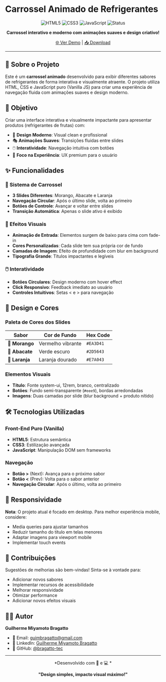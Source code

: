 # Carrossel Animado de Refrigerantes

<div align="center">

![HTML5](https://img.shields.io/badge/HTML5-E34F26?style=for-the-badge&logo=html5&logoColor=white)
![CSS3](https://img.shields.io/badge/CSS3-1572B6?style=for-the-badge&logo=css3&logoColor=white)
![JavaScript](https://img.shields.io/badge/JavaScript-F7DF1E?style=for-the-badge&logo=javascript&logoColor=black)
![Status](https://img.shields.io/badge/Status-Concluído-success?style=for-the-badge)

**Carrossel interativo e moderno com animações suaves e design criativo!**

[🌐 Ver Demo](#) | [📥 Download](#)

</div>

---

## 📌 Sobre o Projeto

Este é um **carrossel animado** desenvolvido para exibir diferentes sabores de refrigerantes de forma interativa e visualmente atraente. O projeto utiliza HTML, CSS e JavaScript puro (Vanilla JS) para criar uma experiência de navegação fluida com animações suaves e design moderno.

## 🎯 Objetivo

Criar uma interface interativa e visualmente impactante para apresentar produtos (refrigerantes de frutas) com:

- 🎨 **Design Moderno**: Visual clean e profissional
- 🎭 **Animações Suaves**: Transições fluidas entre slides
- 🖱️ **Interatividade**: Navegação intuitiva com botões
- 📱 **Foco na Experiência**: UX premium para o usuário

## ✨ Funcionalidades

### 🎠 Sistema de Carrossel
- **3 Slides Diferentes**: Morango, Abacate e Laranja
- **Navegação Circular**: Após o último slide, volta ao primeiro
- **Botões de Controle**: Avançar e voltar entre slides
- **Transição Automática**: Apenas o slide ativo é exibido

### 🎨 Efeitos Visuais
- **Animação de Entrada**: Elementos surgem de baixo para cima com fade-in
- **Cores Personalizadas**: Cada slide tem sua própria cor de fundo
- **Camadas de Imagem**: Efeito de profundidade com blur em background
- **Tipografia Grande**: Títulos impactantes e legíveis

### 🖱️ Interatividade
- **Botões Circulares**: Design moderno com hover effect
- **Click Responsivo**: Feedback imediato ao usuário
- **Controles Intuitivos**: Setas < e > para navegação

## 🎨 Design e Cores

### Paleta de Cores dos Slides

| Sabor | Cor de Fundo | Hex Code |
|-------|--------------|----------|
| 🍓 **Morango** | Vermelho vibrante | `#EA3D41` |
| 🥑 **Abacate** | Verde escuro | `#2D5643` |
| 🍊 **Laranja** | Laranja dourado | `#E7A043` |

### Elementos Visuais
- **Título**: Fonte system-ui, 12rem, branco, centralizado
- **Botões**: Fundo semi-transparente (`#eee9`), bordas arredondadas
- **Imagens**: Duas camadas por slide (blur background + produto nítido)

## 🛠️ Tecnologias Utilizadas

### Front-End Puro (Vanilla)
- **HTML5**: Estrutura semântica
- **CSS3**: Estilização avançada
- **JavaScript**: Manipulação DOM sem frameworks

### Navegação

- **Botão >** (Next): Avança para o próximo sabor
- **Botão <** (Prev): Volta para o sabor anterior
- **Navegação Circular**: Após o último, volta ao primeiro

## 📱 Responsividade

**Nota**: O projeto atual é focado em desktop. Para melhor experiência mobile, considere:

- Media queries para ajustar tamanhos
- Reduzir tamanho do título em telas menores
- Adaptar imagens para viewport mobile
- Implementar touch events


## 🤝 Contribuições

Sugestões de melhorias são bem-vindas! Sinta-se à vontade para:

- Adicionar novos sabores
- Implementar recursos de acessibilidade
- Melhorar responsividade
- Otimizar performance
- Adicionar novos efeitos visuais

## 👨‍💻 Autor

**Guilherme Miyamoto Bragatto**

- 📧 Email: guimbragatto@gmail.com
- 💼 LinkedIn: [Guilherme Miyamoto Bragatto](https://www.linkedin.com/in/guilherme-miyamoto-bragatto-2102b4355)
- 🐙 GitHub: [@bragatto-tec](https://github.com/bragatto-tec)

---

<div align="center">


*Desenvolvido com 🍓 e 💻 *

**"Design simples, impacto visual máximo!"**

</div>
